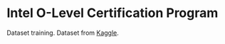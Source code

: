 # Intel O-Level Certification Program
Dataset training.
Dataset from [Kaggle](https://www.kaggle.com/datasets/uciml/zoo-animal-classification).

